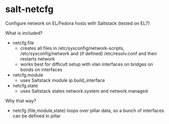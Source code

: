 # salt-netcfg
Configure network on EL/Fedora hosts with Saltstack (tested on EL7)

What is included?

- netcfg.file 
  - creates all files in /etc/sysconfig/network-scripts, /etc/sysconfig/network and (if defined) /etc/resolv.conf and then restarts network
  - works best for difficult setup with vlan interfaces on bridges on bonds on interfaces
- netcfg.module
  - uses Saltstack module ip.build_interface 
- netcfg.state
  - uses Saltstack states network.system and network.managed
 
Why that way?

- netcfg (file,module,state) loops over pillar data, so a bunch of interfaces can be defined in pillar

